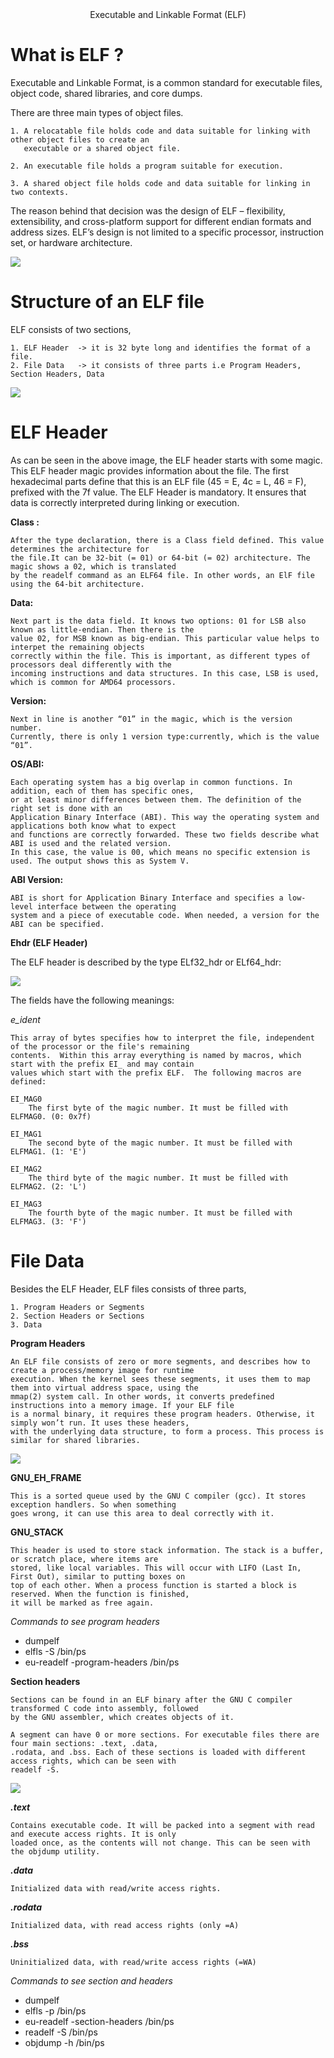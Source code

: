 <center> Executable and Linkable Format (ELF) </center>


<h1> What is ELF ? </h1>

Executable and Linkable Format, is a common standard for executable files, object code, shared libraries, and core
dumps.

There are three main types of object files.
	
	1. A relocatable file holds code and data suitable for linking with other object files to create an 
	   executable or a shared object file.

	2. An executable file holds a program suitable for execution.

	3. A shared object file holds code and data suitable for linking in two contexts.

The reason behind that decision was the design of ELF – flexibility, extensibility, and cross-platform support for
different endian formats and address sizes. ELF’s design is not limited to a specific processor, instruction set, or
hardware architecture.

<img src="https://www.conradk.com/content/images/2018/06/man-elf-1.png">

<h1> Structure of an ELF file </h1>

ELF consists of two sections,

	1. ELF Header  -> it is 32 byte long and identifies the format of a file.
	2. File Data   -> it consists of three parts i.e Program Headers, Section Headers, Data

<img src = "https://assets.linux-audit.com/wp-content/uploads/2015/08/elf-header-linux-binary.png">

<h1><b> ELF Header </h1></b>

As can be seen in the above image, the ELF header starts with some magic. This ELF header magic provides information
about the file. The first hexadecimal parts define that this is an ELF file (45 = E, 4c = L, 46 = F), prefixed with 
the 7f value.
The ELF Header is mandatory. It ensures that data is correctly interpreted during linking or execution. 

<b> Class : </b>

	After the type declaration, there is a Class field defined. This value determines the architecture for
	the file.It can be 32-bit (= 01) or 64-bit (= 02) architecture. The magic shows a 02, which is translated
	by the readelf command as an ELF64 file. In other words, an ElF file using the 64-bit architecture.

<b> Data: </b>
	
	Next part is the data field. It knows two options: 01 for LSB also known as little-endian. Then there is the
	value 02, for MSB known as big-endian. This particular value helps to interpet the remaining objects
	correctly within the file. This is important, as different types of processors deal differently with the 
	incoming instructions and data structures. In this case, LSB is used, which is common for AMD64 processors.

<b> Version: </b>

	Next in line is another “01” in the magic, which is the version number.
	Currently, there is only 1 version type:currently, which is the value “01”.

<b> OS/ABI: </b>

	Each operating system has a big overlap in common functions. In addition, each of them has specific ones,
	or at least minor differences between them. The definition of the right set is done with an
	Application Binary Interface (ABI). This way the operating system and applications both know what to expect
	and functions are correctly forwarded. These two fields describe what ABI is used and the related version.
	In this case, the value is 00, which means no specific extension is used. The output shows this as System V.

<b> ABI Version: </b>

	ABI is short for Application Binary Interface and specifies a low-level interface between the operating
	system and a piece of executable code. When needed, a version for the ABI can be specified.

<b> Ehdr (ELF Header) </b>

The ELF header is described by the type ELf32_hdr or ELf64_hdr:

<img src = "https://hydrasky.com/wp-content/uploads/2018/10/Capture03102.png"> 

The fields have the following meanings:

<i> e_ident </i>

	This array of bytes specifies how to interpret the file, independent of the processor or the file's remaining
	contents.  Within this array everything is named by macros, which start with the prefix EI_ and may contain
	values which start with the prefix ELF.  The following macros are defined:

	EI_MAG0
		The first byte of the magic number. It must be filled with ELFMAG0. (0: 0x7f)

	EI_MAG1
		The second byte of the magic number. It must be filled with ELFMAG1. (1: 'E')
	
	EI_MAG2
		The third byte of the magic number. It must be filled with ELFMAG2. (2: 'L')

	EI_MAG3
		The fourth byte of the magic number. It must be filled with ELFMAG3. (3: 'F')

<h1><b> File Data </b></h1>

Besides the ELF Header, ELF files consists of three parts,

    1. Program Headers or Segments
    2. Section Headers or Sections
    3. Data

<b> Program Headers </b>

	An ELF file consists of zero or more segments, and describes how to create a process/memory image for runtime
	execution. When the kernel sees these segments, it uses them to map them into virtual address space, using the
	mmap(2) system call. In other words, it converts predefined instructions into a memory image. If your ELF file
	is a normal binary, it requires these program headers. Otherwise, it simply won’t run. It uses these headers,
	with the underlying data structure, to form a process. This process is similar for shared libraries.

<img src = "https://mk0resourcesinf5fwsf.kinstacdn.com/wp-content/uploads/040216_2144_CompleteTou6.png">

   <b> GNU_EH_FRAME </b>

	This is a sorted queue used by the GNU C compiler (gcc). It stores exception handlers. So when something
	goes wrong, it can use this area to deal correctly with it.

   <b> GNU_STACK </b>

	This header is used to store stack information. The stack is a buffer, or scratch place, where items are
	stored, like local variables. This will occur with LIFO (Last In, First Out), similar to putting boxes on
	top of each other. When a process function is started a block is reserved. When the function is finished,
	it will be marked as free again.

   <i> Commands to see program headers </i>
   <ul>
   <li> dumpelf </li>
   <li> elfls -S /bin/ps </li>
   <li> eu-readelf -program-headers /bin/ps </li></ul>

<b> Section headers </b>

	Sections can be found in an ELF binary after the GNU C compiler transformed C code into assembly, followed
	by the GNU assembler, which creates objects of it.

	A segment can have 0 or more sections. For executable files there are four main sections: .text, .data,
	.rodata, and .bss. Each of these sections is loaded with different access rights, which can be seen with
	readelf -S.

<img src = "https://mk0resourcesinf5fwsf.kinstacdn.com/wp-content/uploads/040216_2211_CompleteTou3.png">

<b><i> .text </i></b>

	Contains executable code. It will be packed into a segment with read and execute access rights. It is only
	loaded once, as the contents will not change. This can be seen with the objdump utility.

<b><i> .data </i></b>

	Initialized data with read/write access rights.

<b><i> .rodata </i></b>

	Initialized data, with read access rights (only =A)

<b><i> .bss </i></b>

	Uninitialized data, with read/write access rights (=WA)

<i> Commands to see section and headers </i>

   <ul>
   <li> dumpelf </li>
   <li> elfls -p /bin/ps </li>   
   <li> eu-readelf -section-headers /bin/ps </li>
   <li> readelf -S /bin/ps </li>
   <li> objdump -h /bin/ps </li></ul>   
